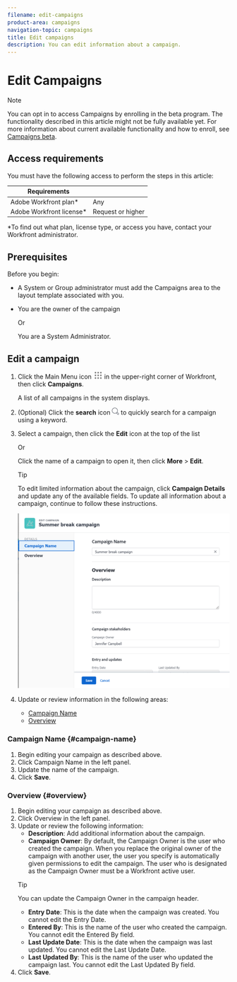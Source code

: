 ```yaml
---
filename: edit-campaigns
product-area: campaigns
navigation-topic: campaigns
title: Edit campaigns
description: You can edit information about a campaign.
---
```


# Edit Campaigns

 >[!NOTE]
>
>You can opt in to access Campaigns by enrolling in the beta program. The functionality described in this article might not be fully available yet. For more information about current available functionality and how to enroll, see [Campaigns beta](../../product-announcements/betas/campaign-object-beta.md).

## Access requirements

You must have the following access to perform the steps in this article:

| Requirements             |                   |
|--------------------------|-------------------|
| Adobe Workfront plan*    | Any               |
| Adobe Workfront license* | Request or higher |


*To find out what plan, license type, or access you have, contact your Workfront administrator.

## Prerequisites

Before you begin:

* A System or Group administrator must add the Campaigns area to the layout template associated with you.
* You are the owner of the campaign 

    Or 

    You are a System Administrator.

## Edit a campaign

1. Click the Main Menu icon ![](assets/main-menu-icon.png) in the upper-right corner of Workfront, then click **Campaigns**. 

    A list of all campaigns in the system displays.
1. (Optional) Click the **search** icon ![](assets/search-icon.png)   to quickly search for a campaign using a keyword.
1. Select a campaign, then click the **Edit** icon at the top of the list
    
    Or 
    
    Click the name of a campaign to open it, then click **More** > **Edit**. 

    >[!TIP]
    >
    >To edit limited information about the campaign, click **Campaign Details** and update any of the available fields. To update all information about a campaign, continue to follow these instructions.

    ![](assets/campaign-edit-box.png)
1. Update or review information in the following areas:
    * [Campaign Name](#campaign-name)
    * [Overview](#overview)


### Campaign Name {#campaign-name}

1. Begin editing your campaign as described above.
1. Click Campaign Name in the left panel.
1. Update the name of the campaign.
1. Click **Save**.

### Overview {#overview}

1. Begin editing your campaign as described above.
1. Click Overview in the left panel.
1. Update or review the following information:
    * **Description**: Add additional information about the campaign.
    * **Campaign Owner**: By default, the Campaign Owner is the user who created the campaign. When you replace the original owner of the campaign with another user, the user you specify is automatically given permissions to edit the campaign. The user who is designated as the Campaign Owner must be a Workfront active user. 
    >[!TIP]
    >
    > You can update the Campaign Owner in the campaign header.
    * **Entry Date**: This is the date when the campaign was created. You cannot edit the Entry Date.
    * **Entered By**: This is the name of the user who created the campaign. You cannot edit the Entered By field.
    * **Last Update Date**: This is the date when the campaign was last updated. You cannot edit the Last Update Date.
    * **Last Updated By**: This is the name of the user who updated the campaign last. You cannot edit the Last Updated By field.
1. Click **Save**.